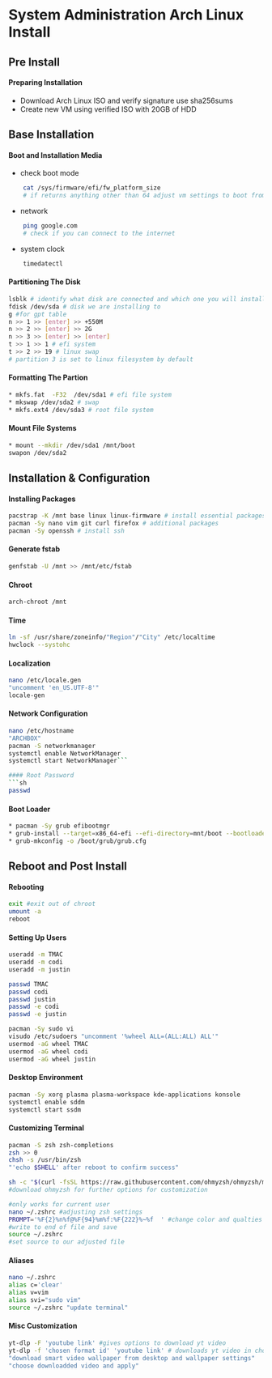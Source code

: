 # System Administration Arch Linux Install
## Pre Install
#### Preparing Installation
* Download Arch Linux ISO and verify signature use sha256sums
* Create new VM using verified ISO with 20GB of HDD


## Base Installation
#### Boot and Installation Media 
* check boot mode
```sh
	cat /sys/firmware/efi/fw_platform_size 
	# if returns anything other than 64 adjust vm settings to boot from efi
```
* network
```sh
	ping google.com 
	# check if you can connect to the internet
```
* system clock
```sh
	timedatectl
```

#### Partitioning The Disk
```sh
lsblk # identify what disk are connected and which one you will install on
fdisk /dev/sda # disk we are installing to
g #for gpt table
n >> 1 >> [enter] >> +550M
n >> 2 >> [enter] >> 2G
n >> 3 >> [enter] >> [enter]
t >> 1 >> 1 # efi system
t >> 2 >> 19 # linux swap 
# partition 3 is set to linux filesystem by default
```

#### Formatting The Partion
```sh
* mkfs.fat  -F32  /dev/sda1 # efi file system
* mkswap /dev/sda2 # swap
* mkfs.ext4 /dev/sda3 # root file system
```

#### Mount File Systems
```sh mount /dev/sda3 /mnt
* mount --mkdir /dev/sda1 /mnt/boot
swapon /dev/sda2
```


## Installation & Configuration
#### Installing Packages
```sh
pacstrap -K /mnt base linux linux-firmware # install essential packages
pacman -Sy nano vim git curl firefox # additional packages
pacman -Sy openssh # install ssh
```

#### Generate fstab
```sh
genfstab -U /mnt >> /mnt/etc/fstab
```
#### Chroot
```sh
arch-chroot /mnt
```

#### Time
```sh
ln -sf /usr/share/zoneinfo/"Region"/"City" /etc/localtime
hwclock --systohc
```

#### Localization
```sh
nano /etc/locale.gen  
"uncomment 'en_US.UTF-8'"
locale-gen
```

#### Network Configuration
```sh
nano /etc/hostname 
"ARCHBOX"
pacman -S networkmanager
systemctl enable NetworkManager
systemctl start NetworkManager```

#### Root Password
```sh
passwd
```

#### Boot Loader
```sh
* pacman -Sy grub efibootmgr
* grub-install --target=x86_64-efi --efi-directory=mnt/boot --bootloader-id=GRUB
* grub-mkconfig -o /boot/grub/grub.cfg
```

## Reboot and Post Install
#### Rebooting
```sh
exit #exit out of chroot
umount -a
reboot
```

#### Setting Up Users
```sh
useradd -m TMAC
useradd -m codi
useradd -m justin
```

```sh
passwd TMAC
passwd codi
passwd justin
passwd -e codi
passwd -e justin
```

```sh
pacman -Sy sudo vi
visudo /etc/sudoers "uncomment '%wheel ALL=(ALL:ALL) ALL'"
usermod -aG wheel TMAC
usermod -aG wheel codi
usermod -aG wheel justin
```
#### Desktop Environment
```sh
pacman -Sy xorg plasma plasma-workspace kde-applications konsole
systemctl enable sddm 
systemctl start ssdm
```

#### Customizing Terminal
```sh
pacman -S zsh zsh-completions
zsh >> 0
chsh -s /usr/bin/zsh 
"'echo $SHELL' after reboot to confirm success"
```

```sh
sh -c "$(curl -fsSL https://raw.githubusercontent.com/ohmyzsh/ohmyzsh/master/tools/install.sh)" 
#download ohmyzsh for further options for customization
```

```sh
#only works for current user
nano ~/.zshrc #adjusting zsh settings
PROMPT='%F{2}%n%f@%F{94}%m%f:%F{222}%~%f  ' #change color and qualties 
#write to end of file and save
source ~/.zshrc 
#set source to our adjusted file
```

#### Aliases
```sh
nano ~/.zshrc
alias c='clear'
alias v=vim
alias svi="sudo vim"
source ~/.zshrc "update terminal"
```

#### Misc Customization
```sh
yt-dlp -F 'youtube link' #gives options to download yt video
yt-dlp -f 'chosen format id' 'youtube link' # downloads yt video in chosne format
"download smart video wallpaper from desktop and wallpaper settings"
"choose downloadded video and apply"
```